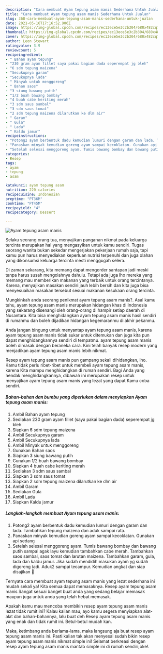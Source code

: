 ```yaml
---
description: "Cara membuat Ayam tepung asam manis Sederhana Untuk Jualan"
title: "Cara membuat Ayam tepung asam manis Sederhana Untuk Jualan"
slug: 368-cara-membuat-ayam-tepung-asam-manis-sederhana-untuk-jualan
date: 2021-05-16T17:16:52.906Z
image: https://img-global.cpcdn.com/recipes/ec13ece5e3c2b304/680x482cq70/ayam-tepung-asam-manis-foto-resep-utama.jpg
thumbnail: https://img-global.cpcdn.com/recipes/ec13ece5e3c2b304/680x482cq70/ayam-tepung-asam-manis-foto-resep-utama.jpg
cover: https://img-global.cpcdn.com/recipes/ec13ece5e3c2b304/680x482cq70/ayam-tepung-asam-manis-foto-resep-utama.jpg
author: Leon Stewart
ratingvalue: 3.9
reviewcount: 5
recipeingredient:
- " Bahan ayam tepung"
- "230 gram ayam fillet saya pakai bagian dada seperempat jg bleh"
- "6 sdm tepung maizena"
- "Secukupnya garam"
- "Secukupnya lada"
- " Minyak untuk menggoreng"
- " Bahan saos"
- "3 siung bawang putih"
- "1/2 buah bawang bombay"
- "4 buah cabe keriting merah"
- "3 sdm saus sambal"
- "3 sdm saus tomat"
- "2 sdm tepung maizena dilarutkan ke dlm air"
- " Garam"
- " Gula"
- " Lada"
- " Kaldu jamur"
recipeinstructions:
- "Potong2 ayam berbentuk dadu kemudian lumuri dengan garam dan lada. Tambahkan tepung maizena dan aduk sampai rata."
- "Panaskan minyak kemudian goreng ayam sampai kecoklatan. Gunakan api sedang"
- "Setelah selesai menggoreng ayam. Tumis bawang bombay dan bawang putih sampai agak layu kemudian tambahkan cabe merah. Tambahkan saos sambal, saos tomat dan larutan maizena. Tambahkan garam, gula, lada dan kaldu jamur. Jika sudah mendidih masukan ayam yg sudah digoreng tadi. Aduk2 sampai tecampur. Kemudian angkat dan siap disajikan 🤤"
categories:
- Resep
tags:
- ayam
- tepung
- asam

katakunci: ayam tepung asam 
nutrition: 220 calories
recipecuisine: Indonesian
preptime: "PT36M"
cooktime: "PT45M"
recipeyield: "4"
recipecategory: Dessert

---
```



![Ayam tepung asam manis](https://img-global.cpcdn.com/recipes/ec13ece5e3c2b304/680x482cq70/ayam-tepung-asam-manis-foto-resep-utama.jpg)

Selaku seorang orang tua, menyajikan panganan nikmat pada keluarga tercinta merupakan hal yang mengasyikan untuk kamu sendiri. Tugas seorang  wanita bukan sekedar mengerjakan pekerjaan rumah saja, tapi kamu pun harus menyediakan keperluan nutrisi terpenuhi dan juga olahan yang dikonsumsi keluarga tercinta mesti menggugah selera.

Di zaman  sekarang, kita memang dapat mengorder santapan jadi meski tanpa harus susah mengolahnya dahulu. Tetapi ada juga lho mereka yang memang mau memberikan makanan yang terbaik untuk orang tercintanya. Karena, menyajikan masakan sendiri jauh lebih bersih dan kita juga bisa menyesuaikan masakan tersebut sesuai makanan kesukaan orang tercinta. 



Mungkinkah anda seorang penikmat ayam tepung asam manis?. Asal kamu tahu, ayam tepung asam manis merupakan hidangan khas di Indonesia yang sekarang disenangi oleh orang-orang di hampir setiap daerah di Nusantara. Kita bisa menghidangkan ayam tepung asam manis hasil sendiri di rumahmu dan boleh dijadikan hidangan kegemaranmu di akhir pekanmu.

Anda jangan bingung untuk menyantap ayam tepung asam manis, karena ayam tepung asam manis tidak sukar untuk ditemukan dan juga kita pun dapat menghidangkannya sendiri di tempatmu. ayam tepung asam manis boleh dimasak dengan beraneka cara. Kini telah banyak resep modern yang menjadikan ayam tepung asam manis lebih nikmat.

Resep ayam tepung asam manis pun gampang sekali dihidangkan, lho. Kamu tidak perlu ribet-ribet untuk membeli ayam tepung asam manis, karena Kita mampu menghidangkan di rumah sendiri. Bagi Anda yang hendak menghidangkannya, dibawah ini merupakan resep untuk menyajikan ayam tepung asam manis yang lezat yang dapat Kamu coba sendiri.

<!--inarticleads1-->

##### Bahan-bahan dan bumbu yang diperlukan dalam menyiapkan Ayam tepung asam manis:

1. Ambil  Bahan ayam tepung
1. Sediakan 230 gram ayam fillet (saya pakai bagian dada) seperempat jg bleh
1. Siapkan 6 sdm tepung maizena
1. Ambil Secukupnya garam
1. Ambil Secukupnya lada
1. Ambil  Minyak untuk menggoreng
1. Gunakan  Bahan saos
1. Siapkan 3 siung bawang putih
1. Gunakan 1/2 buah bawang bombay
1. Siapkan 4 buah cabe keriting merah
1. Sediakan 3 sdm saus sambal
1. Siapkan 3 sdm saus tomat
1. Siapkan 2 sdm tepung maizena dilarutkan ke dlm air
1. Ambil  Garam
1. Sediakan  Gula
1. Ambil  Lada
1. Siapkan  Kaldu jamur




<!--inarticleads2-->

##### Langkah-langkah membuat Ayam tepung asam manis:

1. Potong2 ayam berbentuk dadu kemudian lumuri dengan garam dan lada. Tambahkan tepung maizena dan aduk sampai rata.
1. Panaskan minyak kemudian goreng ayam sampai kecoklatan. Gunakan api sedang
1. Setelah selesai menggoreng ayam. Tumis bawang bombay dan bawang putih sampai agak layu kemudian tambahkan cabe merah. Tambahkan saos sambal, saos tomat dan larutan maizena. Tambahkan garam, gula, lada dan kaldu jamur. Jika sudah mendidih masukan ayam yg sudah digoreng tadi. Aduk2 sampai tecampur. Kemudian angkat dan siap disajikan 🤤




Ternyata cara membuat ayam tepung asam manis yang lezat sederhana ini mudah sekali ya! Kita semua dapat memasaknya. Resep ayam tepung asam manis Sangat sesuai banget buat anda yang sedang belajar memasak maupun juga untuk anda yang telah hebat memasak.

Apakah kamu mau mencoba membikin resep ayam tepung asam manis lezat tidak rumit ini? Kalau kalian mau, ayo kamu segera menyiapkan alat-alat dan bahan-bahannya, lalu buat deh Resep ayam tepung asam manis yang enak dan tidak rumit ini. Betul-betul mudah kan. 

Maka, ketimbang anda berlama-lama, maka langsung aja buat resep ayam tepung asam manis ini. Pasti kalian tak akan menyesal sudah bikin resep ayam tepung asam manis nikmat simple ini! Selamat berkreasi dengan resep ayam tepung asam manis mantab simple ini di rumah sendiri,oke!.


